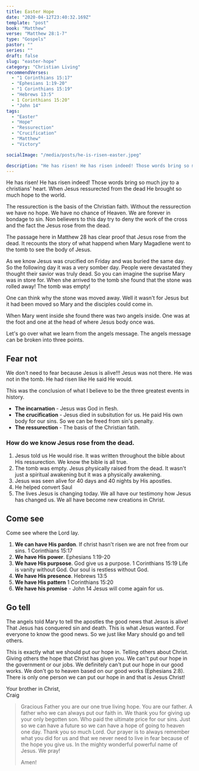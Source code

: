 ```yaml
---
title: Easter Hope
date: "2020-04-12T23:40:32.169Z"
template: "post"
book: "Matthew"
verse: "Matthew 28:1-7"
type: "Gospels"
pastor: ""
series: ""
draft: false
slug: "easter-hope"
category: "Christian Living"
recommendVerses: 
  - "1 Corinthians 15:17"
  - "Ephesians 1:19-20"
  - "1 Corinthians 15:19"
  - "Hebrews 13:5"
  - 1 Corinthians 15:20"
  - "John 14"
tags:
  - "Easter"
  - "Hope"
  - "Ressurection"
  - "Crucification"
  - "Matthew"
  - "Victory"

socialImage: "/media/posts/he-is-risen-easter.jpeg"

description: "He has risen! He has risen indeed! Those words bring so much joy to a christians heart. When jesus ressurected from the dead He brought so much hope to the world. "
---
```


He has risen! He has risen indeed! Those words bring so much joy to a christians' heart. When Jesus ressurected from the dead He brought so much hope to the world.

The ressurection is the basis of the Christian faith. Without the ressurection we have no hope. We have no chance of Heaven. We are forever in bondage to sin. Non believers to this day try to deny the work of the cross and the fact the Jesus rose from the dead. 

The passage here in Matthew 28 has clear proof that Jesus rose from the dead. It recounts the story of what happend when Mary Magadlene went to the tomb to see the body of Jesus.  

As we know Jesus was crucified on Friday and was buried the same day.
So the following day it was a very somber day. People were devastated they thought their savior was truly dead. So you can imagine the suprise Mary was in store for. When she arrived to the tomb she found that the stone was rolled away! The tomb was empty!

One can think why the stone was moved away. Well it wasn't for Jesus but it had been moved so Mary and the disciples could come in.

When Mary went inside she found there was two angels inside. One was at the foot and one at the head of where Jesus body once was.

Let's go over what we learn from the angels message. The angels message can be broken into three points.

## Fear not 

We don't need to fear because Jesus is alive!!!
Jesus was not there. He was not in the tomb. He had risen like He said He would. 

This was the conclusion of what I believe to be the three greatest events in history.

 - **The incarnation** - Jesus was God in flesh.
 - **The crucification** - Jesus died in subsitution for us. He paid His own body for our sins. So we can be freed from sin's penalty. 
 - **The ressurection** - The basis of the Christian fatih. 

 ### How do we know Jesus rose from the dead. 
 1) Jesus told us He would rise. It was written throughout the bible about His ressurection. We know the bible is all true. 
 2) The tomb was empty. Jesus physically raised from the dead. It wasn't just a spiritual awakening but it was a physically awakening. 
 3) Jesus was seen alive for 40 days and 40 nights by His apostles.
 4) He helped convert Saul
 5) The lives Jesus is changing today. We all have our testimony how Jesus has changed us. We all have become new creations in Christ.  

## Come see 

Come see where the Lord lay. 

1) **We can have His pardon**. If christ hasn't risen we are not free from our sins. 1 Corinthians 15:17
2) **We have His power**. Ephesians 1:19-20
3) **We have His purpsose**. God give us a purpose. 1 Corinthians 15:19 Life is vanity without God. Our soul is restless without God. 
4) **We have His presence**. Hebrews 13:5
5) **We have His pattern** 1 Corinthians 15:20
6) **We have his promise** - John 14 Jesus will come again for us. 

## Go tell

The angels told Mary to tell the apostles the good news that Jesus is alive! That Jesus has conquered sin and death. This is what Jesus wanted. For everyone to know the good news. So we just like Mary should go and tell others. 

This is exactly what we should put our hope in. Telling others about Christ. Giving others the hope that Christ has given you. We can't put our hope in the government or our jobs. We definitely can't put our hope in our good works. We don't go to heaven based on our good works (Ephesians 2:8). There is only one person we can put our hope in and that is Jesus Christ!

Your brother in Christ,
<br /> Craig

<blockquote>
Gracious Father you are our one true living hope. You are our father. A father who we can always put our faith in. We thank you for giving up your only begotten son. Who paid the ultimate price for our sins. Just so we can have a future so we can have a hope of going to heaven one day. Thank you so much Lord. Our prayer is to always remember what you did for us and that we never need to live in fear because of the hope you give us. In the mighty wonderful powerful name of Jesus. We pray!

Amen!

</blockquote>
 
